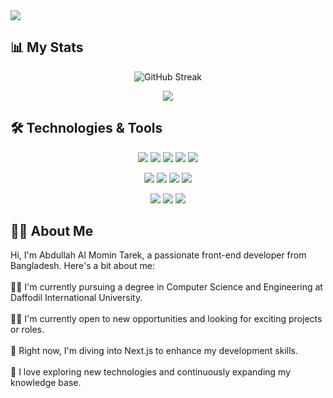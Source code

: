 <a target="_blank" href="https://www.linkedin.com/in/abdullah-al-momin-tarek">
<img src="https://github.com/abdullah-al-momin-tarek/abdullah-al-momin-tarek/blob/main/banner.png" />
  <a/>


## :bar_chart: My Stats
<p align="center"><img src="https://streak-stats.demolab.com?user=abdullah-al-momin-tarek&theme=dark&hide_border=true&date_format=j%20M%5B%20Y%5D" alt="GitHub Streak" /></p>
<p align="center"><img src="https://github-readme-stats.vercel.app/api?username=abdullah-al-momin-tarek&show_icons=true&theme=radical&hide_border=true" /></p>

## :hammer_and_wrench: Technologies & Tools
<p align="center">
<img src="https://github.com/abdullah-al-momin-tarek/abdullah-al-momin-tarek/blob/main/icons/HTML.png" />
<img src="https://github.com/abdullah-al-momin-tarek/abdullah-al-momin-tarek/blob/main/icons//css.png" />
<img src="https://github.com/abdullah-al-momin-tarek/abdullah-al-momin-tarek/blob/main/icons/JavaScript.png" />
<img src="https://github.com/abdullah-al-momin-tarek/abdullah-al-momin-tarek/blob/main/icons/python.png" />
<img src="https://github.com/abdullah-al-momin-tarek/abdullah-al-momin-tarek/blob/main/icons/c.png" />
</p>
<p align="center">
<img src="https://github.com/abdullah-al-momin-tarek/abdullah-al-momin-tarek/blob/main/icons/cpp.png" />
<img src="https://github.com/abdullah-al-momin-tarek/abdullah-al-momin-tarek/blob/main/icons//react.png" />
<img src="https://github.com/abdullah-al-momin-tarek/abdullah-al-momin-tarek/blob/main/icons/tailwind.png" />
<img src="https://github.comabdullah-al-momin-tarek/abdullah-al-momin-tarek/blob/main/icons/firebase.png" />
</p>
<p align="center">
<img src="https://github.com/abdullah-al-momin-tarek/abdullah-al-momin-tarek/blob/main/icons/express.png" />
<img src="https://github.com/abdullah-al-momin-tarek/abdullah-al-momin-tarek/blob/main/icons//node.png" />
<img src="https://github.com/abdullah-al-momin-tarek/abdullah-al-momin-tarek/blob/main/icons/mongo.png" />
</p>

## 👨‍💻 About Me
<div>
  Hi, I'm Abdullah Al Momin Tarek, a passionate front-end developer from Bangladesh. Here's a bit about me:
  <br><br>
🧑‍🎓 I'm currently pursuing a degree in Computer Science and Engineering at Daffodil International University.
<br><br>
👨‍💼 I'm currently open to new opportunities and looking for exciting projects or roles.
<br><br>
🧠 Right now, I'm diving into Next.js to enhance my development skills.
<br><br>
🌟 I love exploring new technologies and continuously expanding my knowledge base.

</div>
